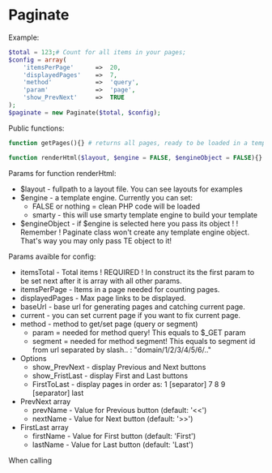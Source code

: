 Paginate
========

Example:

```php
$total = 123;# Count for all items in your pages;
$config = array(
	'itemsPerPage'		=>	20,
	'displayedPages'	=>	7,
	'method'			=>	'query',
	'param'				=>	'page',
	'show_PrevNext'		=>	TRUE
);
$paginate = new Paginate($total, $config);
```

Public functions:
```php
function getPages(){} # returns all pages, ready to be loaded in a template.

function renderHtml($layout, $engine = FALSE, $engineObject = FALSE){} # returns builded pagination HTML 
```
Params for function renderHtml:
* $layout - fullpath to a layout file. You can see layouts for examples
* $engine - a template engine. Currently you can set:
	* FALSE or nothing = clean PHP code will be loaded
	* smarty - this will use smarty template engine to build your template
* $engineObject - if $engine is selected here you pass its object !
! Remember ! Paginate class won't create any template engine object. That's way you may only pass TE object to it!


Params avaible for config:
* itemsTotal - Total items ! REQUIRED ! In construct its the first param to be set next after it is array with all other params.
* itemsPerPage - Items in a page needed for counting pages.
* displayedPages - Max page links to be displayed.
* baseUrl - base url for generating pages and catching current page.
* current - you can set current page if you want to fix current page. 
* method - method to get/set page (query or segment)
	* param = needed for method query! This equals to $_GET param
	* segment = needed for method segment! This equals to segment id from url separated by slash.. : "domain/1/2/3/4/5/6/.."
* Options
	* show_PrevNext - display Previous and Next buttons
	* show_FristLast - display First and Last buttons
	* FirstToLast - display pages in order as: 1 [separator] 7 8 9 [separator] last 
* PrevNext array
	* prevName - Value for Previous button (default: '<<')
	* nextName - Value for Next button (default: '>>')
* FirstLast array
	* firstName - Value for First button (default: 'First')
	* lastName - Value for Last button (default: 'Last')

When calling